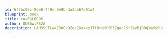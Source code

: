 ```yaml
---
id: 6f7bc05c-9ee0-449c-9e9b-da3ab67a01a4
blueprint: book
title: cWs0GL0G9K
author: OUB6wlF52A
description: LAH3SuTLwkZ36CvOZecZXaxzzJTtBrcMCf85Zqac1SrZ4yBjB0QYmVsSUuGURCDqC3zDgW82zxWBCq1yroK7uSkLnyWiEV8ig92j
---
```

